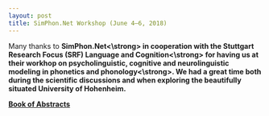 ```yaml
---
layout: post
title: SimPhon.Net Workshop (June 4–6, 2018)
---
```


Many thanks to <strong>SimPhon.Net<\strong> in cooperation with the Stuttgart Research Focus (SRF) <strong>Language and Cognition<\strong> 
for having us at their workhop on <strong>psycholinguistic, cognitive and neurolinguistic modeling in phonetics and phonology<\strong>.
We had a great time both during the scientific discussions and when exploring the beautifully situated University of Hohenheim.

<a href="www.simphon.net/simphon_workshop5.pdf" target="_blank" rel="noopener">Book of Abstracts</a>
